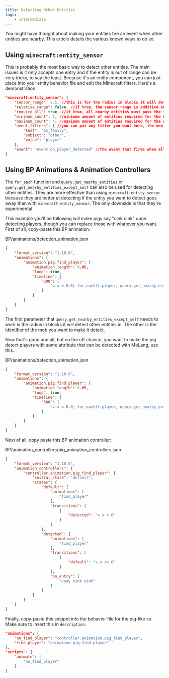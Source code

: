 ```yaml
---
title: Detecting Other Entities
tags:
    - intermediate
---
```


You might have thought about making your entities fire an event when other entities are nearby. This article details the various known ways to do so.

## Using `minecraft:entity_sensor`
This is probably the most basic way to detect other entities. The main issues is it only accepts one entry and if the entity is out of range can be very tricky, to say the least. Because it's an entity component, you can just place into your entity behavior file and edit the Minecraft filters. Here's a demonstration:

```json
"minecraft:entity_sensor": {
    "sensor_range": 2.5, //this is for the radius in blocks it will detect other entities in
    "relative_range": false, //if true, the sensor range is additive on top of the entity's hitbox size
    "require_all": true, //if true, all nearby entities must pass the filter conditions for the event to send
    "minimum_count": 1, //minimum amount of entities required for the event to fire. by default, it's 1
    "maximum_count": 4, //maximum amount of entities required for the event to fire. by default it's -1, which means infinity
    "event_filters": { //you can put any filter you want here, the one that's being used in this example just detects players
        "test": "is_family",
        "subject": "other",
        "value": "player"
    },
    "event": "event:on_player_detected" //the event that fires when all the conditions in event_filters are met
}
```

## Using BP Animations & Animation Controllers
The `for_each` function and `query.get_nearby_entities` or `query.get_nearby_entities_except_self` can also be used for detecting other entities. They are more effective than using `minecraft:entity_sensor` because they are better at detecting if the entity you want to detect goes away than with `minecraft:entity_sensor`. The only downside is that they're experimental.

This example you'll be following will make pigs say "oink oink" upon detecting players, though you can replace those with whatever you want. First of all, copy-paste this BP animation:

<CodeHeader>BP/animations/detection_animation.json</CodeHeader>

```json
{
	"format_version": "1.10.0",
	"animations": {
		"animation.pig.find_player": {
			"animation_length": 0.05,
			"loop": true,
			"timeline": {
				"300": [
					"v.x = 0.0; for_each(t.player, query.get_nearby_entities_except_self(16, 'minecraft:player'), { v.x = v.x + 1; }); return v.x > 0.0;"
				]
			}
		}
    }
}
```

The first parameter that `query.get_nearby_entities_except_self` needs to work is the radius in blocks it will detect other entities in. The other is the identifier of the mob you want to make it detect.

Now that's good and all, but on the off chance, you want to make the pig detect players with some attribute that can be detected with MoLang, use this.

<CodeHeader>BP/animations/detection_animation.json</CodeHeader>

```json
{
	"format_version": "1.10.0",
	"animations": {
		"animation.pig.find_player": {
			"animation_length": 0.05,
			"loop": true,
			"timeline": {
				"300": [
					"v.x = 0.0; for_each(t.player, query.get_nearby_entities_except_self(2, 'minecraft:player'), { v.x = v.x + (t.player -> query.is_sheared); }); return v.x > 0.0;"
				]
			}
		}
    }
}
```

Next of all, copy paste this BP animation controller:

<CodeHeader>BP/animation_controllers/pig_animation_controllers.json</CodeHeader>

```json
{
    "format_version": "1.10.0",
    "animation_controllers": {
        "controller.animation.pig_find_player": {
            "initial_state": "default",
            "states": {
                "default": {
                    "animations": [
                        "find_player"
                    ],
                    "transitions": [
                        {
                            "detected": "v.x > 0"
                        }
                    ]
                },
                "detected": {
                    "animations": [
                        "find_player"
                    ],
                    "transitions": [
                        {
                            "default": "v.x <= 0"
                        }
                    ],
                    "on_entry": [
                        "/say oink oink"
                    ]
                }
            }
        }
    }
}
```

Finally, copy-paste this snippet into the behavior file for the pig-like so. Make sure to insert this in `description`.
```json
"animations": {
	"no_find_player": "controller.animation.pig_find_player",
	"find_player": "animation.pig.find_player"
},
"scripts": {
    "animate": [
	    "no_find_player"
	]
}
```
